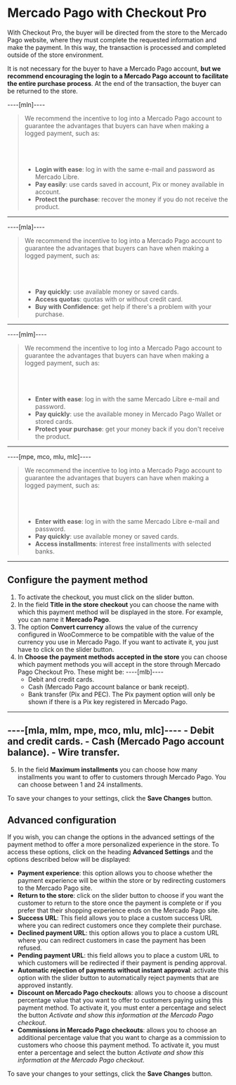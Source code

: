 # Mercado Pago with Checkout Pro

With Checkout Pro, the buyer will be directed from the store to the Mercado Pago website, where they must complete the requested information and make the payment. In this way, the transaction is processed and completed outside of the store environment. 

It is not necessary for the buyer to have a Mercado Pago account, **but we recommend encouraging the login to a Mercado Pago account to facilitate the entire purchase process**. At the end of the transaction, the buyer can be returned to the store.

----[mln]----
> We recommend the incentive to log into a Mercado Pago account to guarantee the advantages that buyers can have when making a logged payment, such as: <br/></br>
> <br/></br>
> * **Login with ease**: log in with the same e-mail and password as Mercado Libre.
> * **Pay easily**: use cards saved in account, Pix or money available in account.
> * **Protect the purchase**: recover the money if you do not receive the product.
------------
----[mla]----
> We recommend the incentive to log into a Mercado Pago account to guarantee the advantages that buyers can have when making a logged payment, such as: <br/></br>
> <br/></br>
> * **Pay quickly**: use available money or saved cards.
> * **Access quotas**: quotas with or without credit card.
> * **Buy with Confidence**: get help if there's a problem with your purchase.
------------
----[mlm]----
> We recommend the incentive to log into a Mercado Pago account to guarantee the advantages that buyers can have when making a logged payment, such as: <br/></br>
> <br/></br>
> * **Enter with ease**: log in with the same Mercado Libre e-mail and password.
> * **Pay quickly**: use the available money in Mercado Pago Wallet or stored cards.
> * **Protect your purchase**: get your money back if you don't receive the product.
------------
----[mpe, mco, mlu, mlc]----
> We recommend the incentive to log into a Mercado Pago account to guarantee the advantages that buyers can have when making a logged payment, such as: <br/></br>
> <br/></br>
> * **Enter with ease**: log in with the same Mercado Libre e-mail and password.
> * **Pay quickly**: use available money or saved cards.
> * **Access installments**: interest free installments with selected banks.
------------

## Configure the payment method

1. To activate the checkout, you must click on the slider button.
2. In the field **Title in the store checkout** you can choose the name with which this payment method will be displayed in the store. For example, you can name it **Mercado Pago**.
3. The option **Convert currency** allows the value of the currency configured in WooCommerce to be compatible with the value of the currency you use in Mercado Pago. If you want to activate it, you just have to click on the slider button.
4. In **Choose the payment methods accepted in the store** you can choose which payment methods you will accept in the store through Mercado Pago Checkout Pro. These might be:
----[mlb]----
    - Debit and credit cards.
    - Cash (Mercado Pago account balance or bank receipt).
    - Bank transfer (Pix and PEC). The Pix payment option will only be shown if there is a Pix key registered in Mercado Pago.
------------
----[mla, mlm, mpe, mco, mlu, mlc]----
    - Debit and credit cards.
    - Cash (Mercado Pago account balance).
    - Wire transfer.
------------
5. In the field **Maximum installments** you can choose how many installments you want to offer to customers through Mercado Pago. You can choose between 1 and 24 installments.

To save your changes to your settings, click the **Save Changes** button.

## Advanced configuration

If you wish, you can change the options in the advanced settings of the payment method to offer a more personalized experience in the store. To access these options, click on the heading **Advanced Settings** and the options described below will be displayed:

- **Payment experience**: this option allows you to choose whether the payment experience will be within the store or by redirecting customers to the Mercado Pago site.
- **Return to the store**: click on the slider button to choose if you want the customer to return to the store once the payment is complete or if you prefer that their shopping experience ends on the Mercado Pago site.
- **Success URL**: This field allows you to place a custom success URL where you can redirect customers once they complete their purchase.
- **Declined payment URL**: this option allows you to place a custom URL where you can redirect customers in case the payment has been refused.
- **Pending payment URL**: this field allows you to place a custom URL to which customers will be redirected if their payment is pending approval.
- **Automatic rejection of payments without instant approval**: activate this option with the slider button to automatically reject payments that are approved instantly.
- **Discount on Mercado Pago checkouts**: allows you to choose a discount percentage value that you want to offer to customers paying using this payment method. To activate it, you must enter a percentage and select the button _Activate and show this information at the Mercado Pago checkout_.
- **Commissions in Mercado Pago checkouts**: allows you to choose an additional percentage value that you want to charge as a commission to customers who choose this payment method. To activate it, you must enter a percentage and select the button _Activate and show this information at the Mercado Pago checkout_.

To save your changes to your settings, click the **Save Changes** button.


